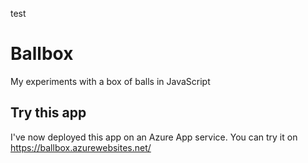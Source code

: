 test

# Ballbox
My experiments with a box of balls in JavaScript

## Try this app
I've now deployed this app on an Azure App service.
You can try it on https://ballbox.azurewebsites.net/
